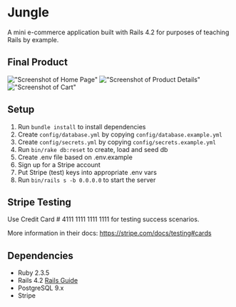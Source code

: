 # Jungle

A mini e-commerce application built with Rails 4.2 for purposes of teaching Rails by example.

## Final Product

!["Screenshot of Home Page"]()
!["Screenshot of Product Details"]()
!["Screenshot of Cart"]()

## Setup

1. Run `bundle install` to install dependencies
2. Create `config/database.yml` by copying `config/database.example.yml`
3. Create `config/secrets.yml` by copying `config/secrets.example.yml`
4. Run `bin/rake db:reset` to create, load and seed db
5. Create .env file based on .env.example
6. Sign up for a Stripe account
7. Put Stripe (test) keys into appropriate .env vars
8. Run `bin/rails s -b 0.0.0.0` to start the server

## Stripe Testing

Use Credit Card # 4111 1111 1111 1111 for testing success scenarios.

More information in their docs: <https://stripe.com/docs/testing#cards>

## Dependencies
* Ruby 2.3.5
* Rails 4.2 [Rails Guide](http://guides.rubyonrails.org/v4.2/)
* PostgreSQL 9.x
* Stripe
